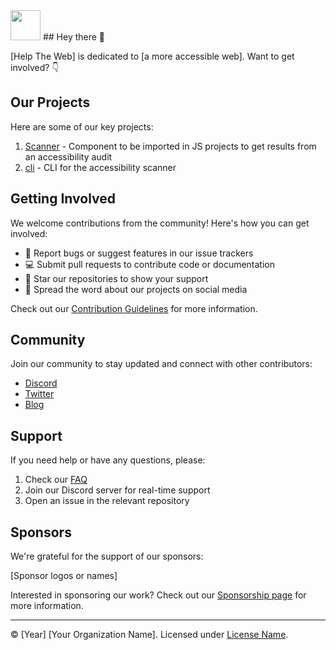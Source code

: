 <img src="https://helptheweb.org/favicon.png" width="48">
## Hey there 👋

[Help The Web] is dedicated to [a more accessible web]. Want to get involved? 👇

## Our Projects

Here are some of our key projects:

1. [Scanner](https://github.com/helptheweb/scanner) - Component to be imported in JS projects to get results from an accessibility audit
2. [cli](https://github.com/your-org/project2) - CLI for the accessibility scanner

## Getting Involved

We welcome contributions from the community! Here's how you can get involved:

- 🐛 Report bugs or suggest features in our issue trackers
- 💻 Submit pull requests to contribute code or documentation
- 🌟 Star our repositories to show your support
- 📣 Spread the word about our projects on social media

Check out our [Contribution Guidelines](CONTRIBUTING.md) for more information.

## Community

Join our community to stay updated and connect with other contributors:

- [Discord](https://discord.gg/your-invite-link)
- [Twitter](https://twitter.com/your-org-handle)
- [Blog](https://your-org-blog.com)

## Support

If you need help or have any questions, please:

1. Check our [FAQ](https://your-org-website.com/faq)
2. Join our Discord server for real-time support
3. Open an issue in the relevant repository

## Sponsors

We're grateful for the support of our sponsors:

[Sponsor logos or names]

Interested in sponsoring our work? Check out our [Sponsorship page](https://your-org-website.com/sponsor) for more information.

---

© [Year] [Your Organization Name]. Licensed under [License Name](LICENSE).
